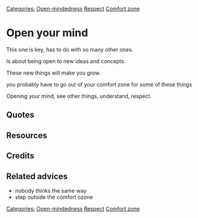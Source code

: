 [Categories:](../Categories/index.md) [Open-mindedness](../Categories/Open-mindedness.md) [Respect](../Categories/Respect.md) [Comfort zone](../Categories/Comfort%20zone.md)
# Open your mind

This one is key, has to do with so many other ones.

Is about being open to new ideas and concepts.

These new things will make you grow.

you probably have to go out of your comfort zone for some of these things
    
Opening your mind, see other things, understand, respect.

## Quotes

## Resources

## Credits

## Related advices

- nobody thinks the same way
- step outside the comfort ozone

[Categories:](../Categories/index.md) [Open-mindedness](../Categories/Open-mindedness.md) [Respect](../Categories/Respect.md) [Comfort zone](../Categories/Comfort%20zone.md)
